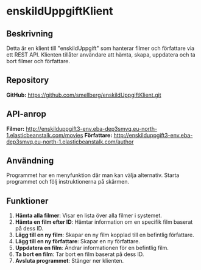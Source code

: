 # enskildUppgiftKlient

## Beskrivning
Detta är en klient till "enskildUppgift" som hanterar filmer och författare via ett REST API. 
Klienten tillåter användare att hämta, skapa, uppdatera och ta bort filmer och författare.

## Repository
**GitHub:** https://github.com/smellberg/enskildUppgiftKlient.git

## API-anrop
**Filmer:** http://enskilduppgift3-env.eba-dep3smvq.eu-north-1.elasticbeanstalk.com/movies
**Författare:** http://enskilduppgift3-env.eba-dep3smvq.eu-north-1.elasticbeanstalk.com/author


## Användning
Programmet har en menyfunktion där man kan välja alternativ.
Starta programmet och följ instruktionerna på skärmen.

## Funktioner
1. **Hämta alla filmer**: Visar en lista över alla filmer i systemet.
2. **Hämta en film efter ID**: Hämtar information om en specifik film baserat på dess ID.
3. **Lägg till en ny film**: Skapar en ny film kopplad till en befintlig författare.
4. **Lägg till en ny författare**: Skapar en ny författare.
5. **Uppdatera en film**: Ändrar informationen för en befintlig film.
6. **Ta bort en film**: Tar bort en film baserat på dess ID.
7. **Avsluta programmet**: Stänger ner klienten.
